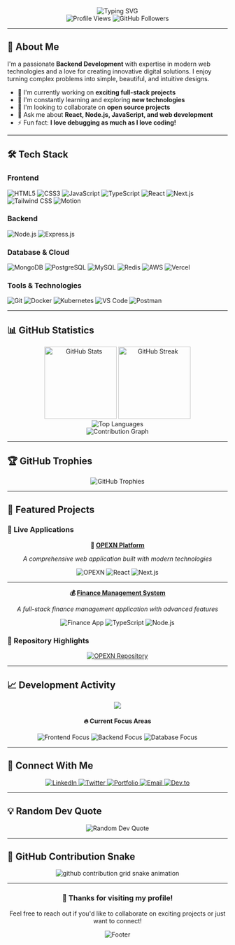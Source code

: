 <div align="center">
  <img src="https://readme-typing-svg.herokuapp.com?font=Fira+Code&size=30&duration=3000&pause=1000&color=2F81F7&center=true&vCenter=true&width=700&lines=Hi+there!+I'm+Sanjeev+%F0%9F%91%8B;Full-Stack+Web+Developer;Building+Amazing+Digital+Experiences" alt="Typing SVG" />
</div>

<div align="center">
  <img src="https://komarev.com/ghpvc/?username=sanjeev0303&label=Profile%20views&color=0e75b6&style=flat" alt="Profile Views" />
  <img src="https://img.shields.io/github/followers/sanjeev0303?label=Followers&style=social" alt="GitHub Followers" />
</div>

---

## 🚀 About Me

I'm a passionate **Backend Development** with expertise in modern web technologies and a love for creating innovative digital solutions. I enjoy turning complex problems into simple, beautiful, and intuitive designs.

- 🔭 I'm currently working on **exciting full-stack projects**
- 🌱 I'm constantly learning and exploring **new technologies**
- 👯 I'm looking to collaborate on **open source projects**
- 💬 Ask me about **React, Node.js, JavaScript, and web development**
- ⚡ Fun fact: **I love debugging as much as I love coding!**

---

## 🛠️ Tech Stack

### Frontend
<div align="left">
  <img src="https://img.shields.io/badge/HTML5-E34F26?style=for-the-badge&logo=html5&logoColor=white" alt="HTML5" />
  <img src="https://img.shields.io/badge/CSS3-1572B6?style=for-the-badge&logo=css3&logoColor=white" alt="CSS3" />
  <img src="https://img.shields.io/badge/JavaScript-F7DF1E?style=for-the-badge&logo=javascript&logoColor=black" alt="JavaScript" />
  <img src="https://img.shields.io/badge/TypeScript-007ACC?style=for-the-badge&logo=typescript&logoColor=white" alt="TypeScript" />
  <img src="https://img.shields.io/badge/React-20232A?style=for-the-badge&logo=react&logoColor=61DAFB" alt="React" />
  <img src="https://img.shields.io/badge/Next.js-000000?style=for-the-badge&logo=next.js&logoColor=white" alt="Next.js" />
  <img src="https://img.shields.io/badge/Tailwind_CSS-38B2AC?style=for-the-badge&logo=tailwind-css&logoColor=white" alt="Tailwind CSS" />
   <img src="https://img.shields.io/badge/Motion-38B2AC?style=for-the-badge&logo=motion&logoColor=white" alt="Motion" />
</div>

### Backend
<div align="left">
  <img src="https://img.shields.io/badge/Node.js-43853D?style=for-the-badge&logo=node.js&logoColor=white" alt="Node.js" />
  <img src="https://img.shields.io/badge/Express.js-404D59?style=for-the-badge&logo=express&logoColor=white" alt="Express.js" />
</div>

### Database & Cloud
<div align="left">
  <img src="https://img.shields.io/badge/MongoDB-4EA94B?style=for-the-badge&logo=mongodb&logoColor=white" alt="MongoDB" />
  <img src="https://img.shields.io/badge/PostgreSQL-316192?style=for-the-badge&logo=postgresql&logoColor=white" alt="PostgreSQL" />
  <img src="https://img.shields.io/badge/MySQL-00000F?style=for-the-badge&logo=mysql&logoColor=white" alt="MySQL" />
  <img src="https://img.shields.io/badge/Redis-DC382D?style=for-the-badge&logo=redis&logoColor=white" alt="Redis" />
  <img src="https://img.shields.io/badge/Amazon_AWS-232F3E?style=for-the-badge&logo=amazon-aws&logoColor=white" alt="AWS" />
  <img src="https://img.shields.io/badge/Vercel-000000?style=for-the-badge&logo=vercel&logoColor=white" alt="Vercel" />
</div>

### Tools & Technologies
<div align="left">
  <img src="https://img.shields.io/badge/Git-F05032?style=for-the-badge&logo=git&logoColor=white" alt="Git" />
  <img src="https://img.shields.io/badge/Docker-2496ED?style=for-the-badge&logo=docker&logoColor=white" alt="Docker" />
  <img src="https://img.shields.io/badge/Kubernetes-326CE5?style=for-the-badge&logo=kubernetes&logoColor=white" alt="Kubernetes" />
  <img src="https://img.shields.io/badge/VS_Code-007ACC?style=for-the-badge&logo=visual-studio-code&logoColor=white" alt="VS Code" />
  <img src="https://img.shields.io/badge/Postman-FF6C37?style=for-the-badge&logo=postman&logoColor=white" alt="Postman" />
</div>

---

## 📊 GitHub Statistics

<div align="center">
  <img src="https://github-readme-stats.vercel.app/api?username=shivajee98&show_icons=true&theme=tokyonight&hide_border=true&count_private=true" alt="GitHub Stats" height="165" />
  <img src="https://github-readme-streak-stats.herokuapp.com/?user=shivajee98&theme=tokyonight&hide_border=true" alt="GitHub Streak" height="165" />
</div>

<div align="center">
  <img src="https://github-readme-stats.vercel.app/api/top-langs/?username=shivajee98&layout=compact&theme=tokyonight&hide_border=true&langs_count=8" alt="Top Languages" />
</div>

<div align="center">
  <img src="https://github-readme-activity-graph.vercel.app/graph?username=shivajee98&theme=tokyo-night&hide_border=true&area=true" alt="Contribution Graph" />
</div>

---

## 🏆 GitHub Trophies

<div align="center">
  <img src="https://github-profile-trophy.vercel.app/?username=shivajee98&theme=tokyonight&no-frame=true&no-bg=false&margin-w=4&row=1" alt="GitHub Trophies" />
</div>

---

## 🚀 Featured Projects

### 🌟 Live Applications

<div align="center">
  
  **🔗 [OPEXN Platform](https://opexn.vercel.app/)**
  
  *A comprehensive web application built with modern technologies*
  
  ![OPEXN](https://img.shields.io/badge/Live-OPEXN-success?style=for-the-badge&logo=vercel)
  ![React](https://img.shields.io/badge/React-20232A?style=for-the-badge&logo=react&logoColor=61DAFB)
  ![Next.js](https://img.shields.io/badge/Next.js-000000?style=for-the-badge&logo=next.js&logoColor=white)
  
  ---
  
  **💰 [Finance Management System](https://finance-management-ebon-iota.vercel.app/)**
  
  *A full-stack finance management application with advanced features*
  
  ![Finance App](https://img.shields.io/badge/Live-Finance%20App-success?style=for-the-badge&logo=vercel)
  ![TypeScript](https://img.shields.io/badge/TypeScript-007ACC?style=for-the-badge&logo=typescript&logoColor=white)
  ![Node.js](https://img.shields.io/badge/Node.js-43853D?style=for-the-badge&logo=node.js&logoColor=white)
  
</div>

### 📂 Repository Highlights

<div align="center">
  <a href="https://github.com/shivajee98">
    <img src="https://github-readme-stats.vercel.app/api/pin/?username=shivajee98&repo=opexn&theme=tokyonight&hide_border=true" alt="OPEXN Repository" />
  </a>
</div>

---

## 📈 Development Activity

<div align="center">
  <img src="https://github-readme-streak-stats-eta-bice.vercel.app?user=shivajee98&theme=blue-navy&fire=#EB5454FF)](https://git.io/streak-stats" />
</div>

<div align="center">
  <h4>🔥 Current Focus Areas</h4>
  <img src="https://img.shields.io/badge/Frontend-React%20%7C%20Next.js-blue?style=for-the-badge" alt="Frontend Focus" />
  <img src="https://img.shields.io/badge/Backend-Node.js%20%7C%20Express-green?style=for-the-badge" alt="Backend Focus" />
  <img src="https://img.shields.io/badge/Database-MongoDB%20%7C%20PostgreSQL-orange?style=for-the-badge" alt="Database Focus" />
</div>

---

## 🤝 Connect With Me

<div align="center">
  <a href="https://linkedin.com/in/shivajee98" target="_blank">
    <img src="https://img.shields.io/badge/LinkedIn-0077B5?style=for-the-badge&logo=linkedin&logoColor=white" alt="LinkedIn" />
  </a>
  <a href="https://twitter.com/shivajee98" target="_blank">
    <img src="https://img.shields.io/badge/Twitter-1DA1F2?style=for-the-badge&logo=twitter&logoColor=white" alt="Twitter" />
  </a>
  <a href="https://shivajee.dev" target="_blank">
    <img src="https://img.shields.io/badge/Portfolio-FF5722?style=for-the-badge&logo=google-chrome&logoColor=white" alt="Portfolio" />
  </a>
  <a href="mailto:ultimateintimater@gmail.com">
    <img src="https://img.shields.io/badge/Email-D14836?style=for-the-badge&logo=gmail&logoColor=white" alt="Email" />
  </a>
  <a href="https://dev.to/shivajee98" target="_blank">
    <img src="https://img.shields.io/badge/Dev.to-0A0A0A?style=for-the-badge&logo=dev.to&logoColor=white" alt="Dev.to" />
  </a>
</div>

---

## 💡 Random Dev Quote

<div align="center">
  <img src="https://quotes-github-readme.vercel.app/api?type=horizontal&theme=tokyonight" alt="Random Dev Quote" />
</div>

---

## 🐍 GitHub Contribution Snake

<div align="center">
  <picture>
    <source media="(prefers-color-scheme: dark)" srcset="https://github.com/sanjeev0303/shivajee98/blob/output/github-snake-dark.svg">
    <source media="(prefers-color-scheme: light)" srcset="https://github.com/sanjeev0303/shivajee98/blob/output/github-snake-light.svg">
    <img alt="github contribution grid snake animation" src="https://github.com/sanjeev0303/shivajee98/blob/output/github-snake-dark.svg">
  </picture>
</div>

---

<div align="center">
  <h3>💖 Thanks for visiting my profile!</h3>
  <p>Feel free to reach out if you'd like to collaborate on exciting projects or just want to connect!</p>
  
  <img src="https://capsule-render.vercel.app/api?type=waving&color=gradient&height=100&section=footer" alt="Footer" />
</div>


